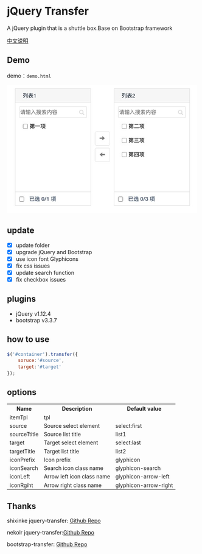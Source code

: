 # jQuery Transfer

A jQuery plugin that is a shuttle box.Base on Bootstrap framework

[中文说明](https://github.com/delei/jquery-transfer/blob/master/README_CN.md)

## Demo

demo：`demo.html`

![base use](https://github.com/delei/jquery-transfer/blob/master/doc/demo.jpg)

## update

- [x] update folder
- [x] upgrade jQuery and Bootstrap
- [x] use icon font Glyphicons
- [x] fix css issues
- [x] update search function
- [x] fix checkbox issues

## plugins

- jQuery v1.12.4
- bootstrap v3.3.7

## how to use

```javascript
$('#container').transfer({
    soruce:'#source',
    target:'#target'
});
```

## options

<table>
   <tr>
		<th>Name</th>
        <th>Description</th>
        <th>Default value</th>
   </tr>
   <tr>
       <td>itemTpl</td>
       <td>tpl</td>
       <td></td>
   </tr>
    <tr>
       <td>source</td>
       <td>Source select element</td>
       <td>select:first</td>
   </tr>
   <tr>
       <td>sourceTtitle</td>
       <td>Source list title</td>
       <td>list1</td>
   </tr>
   <tr>
       <td>target</td>
       <td>Target select element</td>
       <td>select:last</td>
   </tr>
   <tr>
       <td>targetTitle</td>
       <td>Target list title</td>
       <td>list2</td>
   </tr>
    <tr>
       <td>iconPrefix</td>
       <td>Icon prefix</td>
       <td>glyphicon</td>
   </tr>
   <tr>
       <td>iconSearch</td>
       <td>Search icon class name</td>
       <td>glyphicon-search</td>
   </tr>
   <tr>
       <td>iconLeft</td>
       <td>Arrow left icon class name</td>
       <td>glyphicon-arrow-left</td>
   </tr>
   <tr>
       <td>iconRgiht</td>
       <td>Arrow right class name</td>
       <td>glyphicon-arrow-right</td>
   </tr>
</table>


## Thanks
shixinke jquery-transfer: [Github Repo](https://github.com/shixinke/jquery-transfer)

nekolr jquery-transfer:[Github Repo](https://github.com/nekolr/jquery-transfer)

bootstrap-transfer: [Github Repo](https://github.com/rabihkodeih/bootstrap-transfer)
